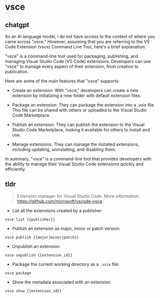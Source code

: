 # vsce 
## chatgpt 
As an AI language model, I do not have access to the context of where you came across "vsce." However, assuming that you are referring to the VS Code Extension (vsce) Command Line Tool, here's a brief explanation.

"vsce" is a command-line tool used for packaging, publishing, and managing Visual Studio Code (VS Code) extensions. Developers can use "vsce" to manage every aspect of their extension, from creation to publication. 

Here are some of the main features that "vsce" supports:

- Create an extension: With "vsce," developers can create a new extension by initializing a new folder with default extension files.

- Package an extension: They can package the extension into a .vsix file. This file can be shared with others or uploaded to the Visual Studio Code Marketplace.

- Publish an extension: They can publish the extension to the Visual Studio Code Marketplace, making it available for others to install and use.

- Manage extensions: They can manage the installed extensions, including updating, uninstalling, and disabling them.

In summary, "vsce" is a command-line tool that provides developers with the ability to manage their Visual Studio Code extensions quickly and efficiently. 

## tldr 
 
> Extension manager for Visual Studio Code.
> More information: <https://github.com/microsoft/vscode-vsce>.

- List all the extensions created by a publisher:

`vsce list {{publisher}}`

- Publish an extension as major, minor or patch version:

`vsce publish {{major|minor|patch}}`

- Unpublish an extension:

`vsce unpublish {{extension_id}}`

- Package the current working directory as a `.vsix` file:

`vsce package`

- Show the metadata associated with an extension:

`vsce show {{extension_id}}`
